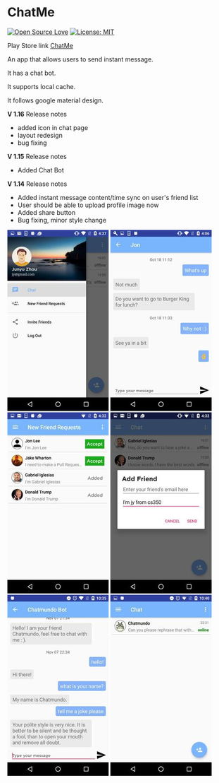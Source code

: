 # ChatMe

[![Open Source Love](https://badges.frapsoft.com/os/v1/open-source.svg?v=103)](https://opensource.org/licenses/MIT) [![License: MIT](https://img.shields.io/badge/License-MIT-yellow.svg)](https://opensource.org/licenses/MIT)

Play Store link [ChatMe](https://play.google.com/store/apps/details?id=com.junyu.IMBudget)

An app that allows users to send instant message.

It has a chat bot.

It supports local cache.

It follows google material design. 

**V 1.16** Release notes

* added icon in chat page
* layout redesign
* bug fixing

**V 1.15** Release notes

* Added Chat Bot

**V 1.14** Release notes

* Added instant message content/time sync on user's friend list
* User should be able to upload profile image now
* Added share button
* Bug fixing, minor style change


![](demoPhotos/sideMenu.jpg?raw=true "Chat Menu")
![](demoPhotos/newChatDemo.jpg?raw=true "Chat Screen")
![](demoPhotos/friendRequests.jpg?raw=true "request Screen")
![](demoPhotos/addFriendDemo.jpg?raw=true "addFriend Screen")
![](demoPhotos/mundoChat.jpg?raw=true "mundochat Screen")
![](demoPhotos/friendMundo.jpg?raw=true "mundochat Screen")

